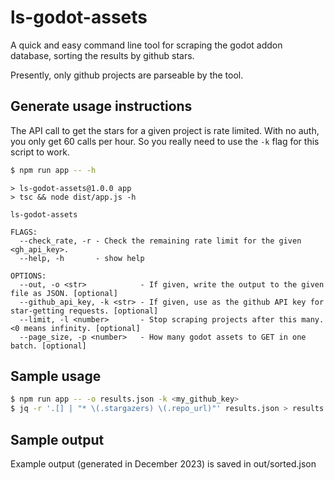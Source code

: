 # ls-godot-assets

A quick and easy command line tool for scraping the godot addon database,
sorting the results by github stars.

Presently, only github projects are parseable by the tool.

## Generate usage instructions

The API call to get the stars for a given project is rate limited. With no auth, you only get 60 calls per hour.
So you really need to use the `-k` flag for this script to work.

```bash
$ npm run app -- -h
```

```
> ls-godot-assets@1.0.0 app
> tsc && node dist/app.js -h

ls-godot-assets

FLAGS:
  --check_rate, -r - Check the remaining rate limit for the given <gh_api_key>.
  --help, -h       - show help

OPTIONS:
  --out, -o <str>            - If given, write the output to the given file as JSON. [optional]
  --github_api_key, -k <str> - If given, use as the github API key for star-getting requests. [optional]
  --limit, -l <number>       - Stop scraping projects after this many. <0 means infinity. [optional]
  --page_size, -p <number>   - How many godot assets to GET in one batch. [optional]
```

## Sample usage

```bash
$ npm run app -- -o results.json -k <my_github_key>
$ jq -r '.[] | "* \(.stargazers) \(.repo_url)"' results.json > results.md
```

## Sample output
Example output (generated in December 2023) is saved in out/sorted.json